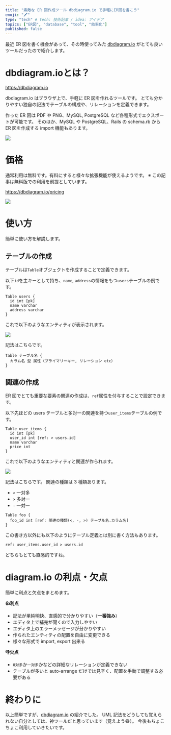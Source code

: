 ```yaml
---
title: "素敵な ER 図作成ツール dbdiagram.io で手軽にER図を書こう"
emoji: "🖍"
type: "tech" # tech: 技術記事 / idea: アイデア
topics: ["ER図", "database", "tool", "効率化"]
published: false
---
```


最近 ER 図を書く機会があって、その時使ってみた [dbdiagram.io](https://dbdiagram.io/home) がとても良いツールだったので紹介します。

# dbdiagram.ioとは？

https://dbdiagram.io

dbdiagram.io はブラウザ上で、手軽に ER 図を作れるツールです。
とても分かりやすい独自の記法でテーブルの構成や、リレーションを定義できます。

作った ER 図は PDF や PNG、MySQL, PostgreSQL など各種形式でエクスポートが可能です。
そのほか、MySQL や PostgreSQL、Rails の schema.rb から ER 図を作成する import 機能もあります。

![](https://i.gyazo.com/1f0b3be06d36e3ddfcc1d08b50309322.gif)

# 価格

通常利用は無料です。有料にすると様々な拡張機能が使えるようです。
※ この記事は無料版での利用を前提としています。

https://dbdiagram.io/pricing

![](https://i.gyazo.com/02e1d922730e8bf917acb71ecf66af5c.png)

# 使い方

簡単に使い方を解説します。

## テーブルの作成

テーブルは`Table`オブジェクトを作成することで定義できます。

以下`id`を主キーとして持ち、`name`, `address`の情報をもつ`users`テーブルの例です。

```
Table users {
  id int [pk]
  name varchar
  address varchar
}
```

これで以下のようなエンティティが表示されます。

![](https://i.gyazo.com/72efaeebd2945ed67748c8b37833ea9b.png)


記法はこちらです。

```
Table テーブル名 {
  カラム名 型 属性（プライマリーキー, リレーション etc）
}
```

## 関連の作成

ER 図でとても重要な要素の関連の作成は、`ref`属性を付与することで設定できます。

以下先ほどの users テーブルと多対一の関連を持つ`user_items`テーブルの例です。

```
Table user_items {
  id int [pk]
  user_id int [ref: > users.id]
  name varchar
  price int
}
```

これで以下のようなエンティティと関連が作られます。

![](https://i.gyazo.com/abc5385d3ea545d6e064bc481126843b.png)


記法はこちらです。
関連の種類は 3 種類あります。
- `<` 一対多
- `>` 多対一
- `-` 一対一

```
Table foo {
  foo_id int [ref: 関連の種類(<, -, >) テーブル名.カラム名]
}
```

この書き方以外にも以下のようにテーブル定義とは別に書く方法もあります。

```
ref: user_items.user_id > users.id
```

どちらもとても直感的ですね。

# diagram.io の利点・欠点

簡単に利点と欠点をまとめます。

**👍利点**
- 記法が単純明快、直感的で分かりやすい（**一番強み**）
- エディタ上で補完が聞くので入力しやすい
- エディタ上のエラーメッセージが分かりやすい
- 作られたエンティティの配置を自由に変更できる
- 様々な形式で import, export 出来る

**👎欠点**
- `0対多`か`一対多`かなどの詳細なリレーションが定義できない
- テーブルが多いと auto-arrange だけでは見辛く、配置を手動で調整する必要がある

# 終わりに

以上簡単ですが、[dbdiagram.io](https://dbdiagram.io/home) の紹介でした。
UML 記法をどうしても覚えられない自分としては、神ツールだと思っています（覚えよう😅）。
今後もちょこちょこ利用していきたいです。